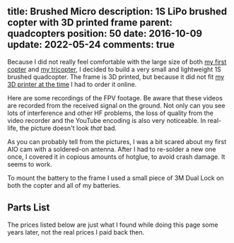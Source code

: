 title: Brushed Micro
description: 1S LiPo brushed copter with 3D printed frame
parent: quadcopters
position: 50
date: 2016-10-09
update: 2022-05-24
comments: true
---

<!--% backToParent() %-->

Because I did not really feel comfortable with the large size of both [my first copter](x666.html) and [my tricopter](trifecta.html), I decided to build a very small and lightweight 1S brushed quadcopter.
The frame is 3D printed, but because it did not fit [my 3D printer at the time](fabrikator-mini.html) I had to order it online.

<!--%
lightgallery([
    [ "img/brushed_micro_1.jpg", "Front view" ],
    [ "img/brushed_micro_2.jpg", "Rear view" ],
    [ "img/brushed_micro_3.jpg", "Bottom view" ]
])
%-->

Here are some recordings of the FPV footage.
Be aware that these videos are recorded from the received signal on the ground.
Not only can you see lots of interference and other HF problems, the loss of quality from the video recorder and the YouTube encoding is also very noticeable.
In real-life, the picture doesn't look *that* bad.

<!--%
lightgallery([
    [ "https://www.youtube.com/watch?v=t0mPxgY_MKY", "img/xybrushed_test_thumb.jpg", "Brushed Copter Test Flight" ]
])
%-->

As you can probably tell from the pictures, I was a bit scared about my first AIO cam with a soldered-on antenna.
After I had to re-solder a new one once, I covered it in copious amounts of hotglue, to avoid crash damage.
It seems to work.

To mount the battery to the frame I used a small piece of 3M Dual Lock on both the copter and all of my batteries.

## Parts List

The prices listed below are just what I found while doing this page some years later, not the real prices I paid back then.

<!--%
tableHelper([ "align-right", "align-last-right", "align-right monospaced"],
    [ "Part", "Description", "Cost" ], [
        [ "Frame", ("Oskie Micro Frame v1", "https://oscarliang.com/oskie-micro-frame-v1/"), "10.00€" ],
        [ "FC", ("Sp Racing F3 Evo Brushed", "https://www.eachine.com/Eachine-32bits-F3-Brushed-Flight-Control-Board-With-NMOS-transistors-Based-On-SP-RACING-F3-EVO-p-558.html"), "10.24€" ],
        [ "Rx", ("RX-F802", "https://www.banggood.com/DIY-RX-F802-7CH-Receiver-for-FRSKY-X9D-X9D-Plus-Transmitter-DJI-DFT-DHT-p-989610.html?cur_warehouse=CN"), "19.97€" ],
        [ "Motors", ("4x 8.5mm x 20mm Brushed Motor", "https://amzn.to/3yVjwWq"), "12.99€" ],
        [ "Props", ("55mm Brushed Props", "https://amzn.to/3GgJeGE"), "8.99€" ],
        [ "Cam", ("FX797T", "https://de.aliexpress.com/item/32711051980.html?gatewayAdapt=glo2deu"), "22.71€" ],
        [ "Battery", ("Turnigy nano-tech 1S 750mAh", "https://hobbyking.com/en_us/turnigy-nano-tech-750mah-1s-35-70c-lipo-pack-fits-nine-eagles-solo-pro-180.html?___store=en_us"), "4.06€" ],
        [ "", "Sum", "88.96€" ]
    ]
)
%-->
